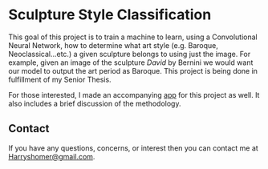 # Sculpture Style Classification

This goal of this project is to train a machine to learn, using a Convolutional Neural Network, how to determine what
art style (e.g. Baroque, Neoclassical…etc.) a given sculpture belongs to using just the image. For example, given an
image of the sculpture *David* by Bernini we would want our model to output the art period as Baroque. This project is
being done in fulfillment of my Senior Thesis.

For those interested, I made an accompanying [app](http://sculpture-app.harryshomer.com/) for this project as well. It
also includes a brief discussion of the methodology.

## Contact

If you have any questions, concerns, or interest then you can contact me at Harryshomer@gmail.com.
